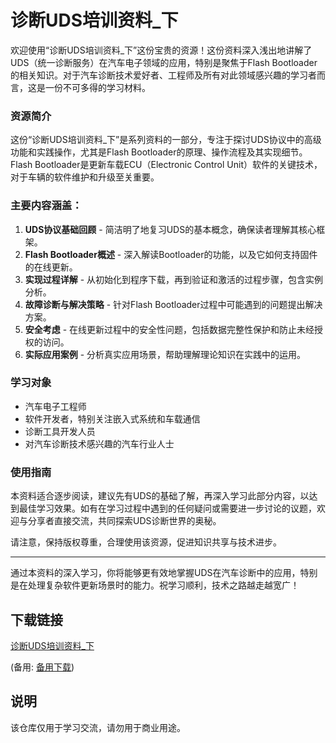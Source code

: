 # 诊断UDS培训资料_下

欢迎使用“诊断UDS培训资料_下”这份宝贵的资源！这份资料深入浅出地讲解了UDS（统一诊断服务）在汽车电子领域的应用，特别是聚焦于Flash Bootloader的相关知识。对于汽车诊断技术爱好者、工程师及所有对此领域感兴趣的学习者而言，这是一份不可多得的学习材料。

### 资源简介

这份“诊断UDS培训资料_下”是系列资料的一部分，专注于探讨UDS协议中的高级功能和实践操作，尤其是Flash Bootloader的原理、操作流程及其实现细节。Flash Bootloader是更新车载ECU（Electronic Control Unit）软件的关键技术，对于车辆的软件维护和升级至关重要。

### 主要内容涵盖：

1. **UDS协议基础回顾** - 简洁明了地复习UDS的基本概念，确保读者理解其核心框架。
2. **Flash Bootloader概述** - 深入解读Bootloader的功能，以及它如何支持固件的在线更新。
3. **实现过程详解** - 从初始化到程序下载，再到验证和激活的过程步骤，包含实例分析。
4. **故障诊断与解决策略** - 针对Flash Bootloader过程中可能遇到的问题提出解决方案。
5. **安全考虑** - 在线更新过程中的安全性问题，包括数据完整性保护和防止未经授权的访问。
6. **实际应用案例** - 分析真实应用场景，帮助理解理论知识在实践中的运用。

### 学习对象

- 汽车电子工程师
- 软件开发者，特别关注嵌入式系统和车载通信
- 诊断工具开发人员
- 对汽车诊断技术感兴趣的汽车行业人士

### 使用指南

本资料适合逐步阅读，建议先有UDS的基础了解，再深入学习此部分内容，以达到最佳学习效果。如有在学习过程中遇到的任何疑问或需要进一步讨论的议题，欢迎与分享者直接交流，共同探索UDS诊断世界的奥秘。

请注意，保持版权尊重，合理使用该资源，促进知识共享与技术进步。

---

通过本资料的深入学习，你将能够更有效地掌握UDS在汽车诊断中的应用，特别是在处理复杂软件更新场景时的能力。祝学习顺利，技术之路越走越宽广！

## 下载链接
[诊断UDS培训资料_下]() 

(备用: [备用下载](https://pan.baidu.com/s/1dXstxaVXiILOO1mTrqDKJQ?pwd=1234))

## 说明

该仓库仅用于学习交流，请勿用于商业用途。
